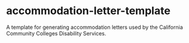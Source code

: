 # accommodation-letter-template
A template for generating accommodation letters used by the California Community Colleges Disability Services.
